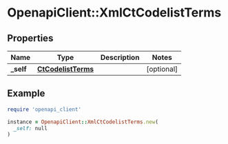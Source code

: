 # OpenapiClient::XmlCtCodelistTerms

## Properties

| Name | Type | Description | Notes |
| ---- | ---- | ----------- | ----- |
| **_self** | [**CtCodelistTerms**](CtCodelistTerms.md) |  | [optional] |

## Example

```ruby
require 'openapi_client'

instance = OpenapiClient::XmlCtCodelistTerms.new(
  _self: null
)
```

